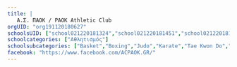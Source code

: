 ```yaml
---
title: |
   Α.Σ. ΠΑΟΚ / PAOK Athletic Club
orgUID: "org191120180627"
schoolsUID: ["school021220181324","school021220181451","school021220181436","school021220181422","school021220181505","school021220181408","school021220181353","school021220181534","school021220181339","school021220181520","school021220181310","school011220181617"]
schoolcategories: ["Αθλητισμός"]
schoolsubcategories: ["Basket","Boxing","Judo","Karate","Tae Kwon Do","Volley","Κολύμβηση","Πάλη","Ποδόσφαιρο","Σκάκι","Στίβος","Ποδηλασία"]
facebook: "https://www.facebook.com/ACPAOK.GR/"
---
```


